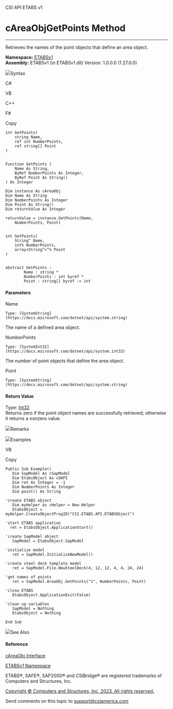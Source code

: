 ﻿

CSI API ETABS v1

# cAreaObjGetPoints Method  
  
---  
  
Retrieves the names of the point objects that define an area object.

**Namespace:** [ETABSv1](2780f1b8-2033-5289-2298-1cdb2a7508d9.htm)  
**Assembly:** ETABSv1 (in ETABSv1.dll) Version: 1.0.0.0 (1.27.0.0)

![](../icons/SectionExpanded.png)Syntax

C#

VB

C++

F#

Copy

    
    
    int GetPoints(
    	string Name,
    	ref int NumberPoints,
    	ref string[] Point
    )
    
    
    Function GetPoints ( 
    	Name As String,
    	ByRef NumberPoints As Integer,
    	ByRef Point As String()
    ) As Integer
    
    Dim instance As cAreaObj
    Dim Name As String
    Dim NumberPoints As Integer
    Dim Point As String()
    Dim returnValue As Integer
    
    returnValue = instance.GetPoints(Name, 
    	NumberPoints, Point)
    
    
    int GetPoints(
    	String^ Name, 
    	int% NumberPoints, 
    	array<String^>^% Point
    )
    
    
    abstract GetPoints : 
            Name : string * 
            NumberPoints : int byref * 
            Point : string[] byref -> int 
    

#### Parameters

Name

    Type: [SystemString](https://docs.microsoft.com/dotnet/api/system.string)  
The name of a defined area object.

NumberPoints

    Type: [SystemInt32](https://docs.microsoft.com/dotnet/api/system.int32)  
The number of point objects that define the area object.

Point

    Type: [SystemString](https://docs.microsoft.com/dotnet/api/system.string)  

#### Return Value

Type: [Int32](https://docs.microsoft.com/dotnet/api/system.int32)  
Returns zero if the point object names are successfully retrieved; otherwise
it returns a nonzero value.

![](../icons/SectionExpanded.png)Remarks

![](../icons/SectionExpanded.png)Examples

VB

Copy

    
    
    Public Sub Example()
       Dim SapModel As cSapModel
       Dim EtabsObject As cOAPI
       Dim ret As Integer = -1
       Dim NumberPoints As Integer
       Dim point() As String
    
    'create ETABS object
       Dim myHelper as cHelper = New Helper
       EtabsObject = myHelper.CreateObjectProgID("CSI.ETABS.API.ETABSObject")
    
    'start ETABS application
      ret = EtabsObject.ApplicationStart()
    
    'create SapModel object
       SapModel = EtabsObject.SapModel
    
    'initialize model
       ret = SapModel.InitializeNewModel()
    
    'create steel deck template model
       ret = SapModel.File.NewSteelDeck(4, 12, 12, 4, 4, 24, 24)
    
    'get names of points
       ret = SapModel.AreaObj.GetPoints("1", NumberPoints, Point)
    
    'close ETABS
       EtabsObject.ApplicationExit(False)
    
    'clean up variables
       SapModel = Nothing
       EtabsObject = Nothing
    
    End Sub

![](../icons/SectionExpanded.png)See Also

#### Reference

[cAreaObj Interface](2cda9b42-232e-6821-8caa-dc87fd84fed0.htm)

[ETABSv1 Namespace](2780f1b8-2033-5289-2298-1cdb2a7508d9.htm)

ETABS®, SAFE®, SAP2000® and CSiBridge® are registered trademarks of Computers
and Structures, Inc.  

[Copyright © Computers and Structures, Inc. 2023. All rights
reserved.](http://www.csiamerica.com)

Send comments on this topic to
[support@csiamerica.com](mailto:support%40csiamerica.com?Subject=CSI%20API%20ETABS%20v1)

